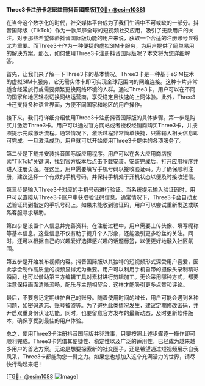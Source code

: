 **Three3卡注册卡怎麽註冊抖音國際版[[TG💪+ @esim1088](https://t.me/s/esim1088)]**

在当今这个数字化的时代，社交媒体平台成为了我们生活中不可或缺的一部分。抖音国际版（TikTok）作为一款风靡全球的短视频社交应用，吸引了无数用户的关注。对于那些希望体验抖音国际版功能的用户来说，获取一个合适的注册账号显得尤为重要。而Three3卡作为一种便捷的虚拟SIM卡服务，为用户提供了简单易用的解决方案。那么，如何使用Three3卡注册抖音国际版呢？本文将为您详细解答。

首先，让我们来了解一下Three3卡的基本情况。Three3卡是一种基于eSIM技术的虚拟SIM卡服务，它无需实体卡即可实现全球范围内的网络连接。这种卡片非常适合经常旅行或需要频繁更换网络环境的人群。通过Three3卡，用户可以在不同的国家和地区轻松切换网络运营商，享受稳定且快速的上网体验。此外，Three3卡还支持多种语言界面，方便不同国家和地区的用户操作。

接下来，我们将详细介绍使用Three3卡注册抖音国际版的具体步骤。第一步是购买并激活Three3卡。用户可以通过官方网站或者授权经销商购买Three3卡，并按照提示完成激活流程。通常情况下，激活过程非常简单快捷，只需输入相关信息即可完成。一旦激活成功，用户就可以开始使用Three3卡提供的各项服务了。

第二步是下载并安装抖音国际版应用程序。用户可以在各大应用商店搜索“TikTok”关键词，找到官方版本后点击下载安装。安装完成后，打开应用程序并进入注册页面。在这里，用户需要填写手机号码以接收验证码。为了确保顺利注册，建议选择一个有效的手机号码，并保持手机处于开机状态以便及时接收短信。

第三步是输入Three3卡对应的手机号码进行验证。当系统提示输入验证码时，用户可以直接从Three3卡账户中获取验证码信息。通常情况下，Three3卡会自动发送验证码到指定的手机号码上。如果未能收到验证码，用户可以尝试重新发送或联系客服寻求帮助。

第四步是设置个人信息并完善资料。在注册过程中，用户需要上传头像、填写昵称等基本信息。这些信息不仅有助于提升个人形象，还能吸引更多粉丝的关注。同时，还可以根据自己的兴趣爱好选择感兴趣的话题标签，以便更好地融入社区氛围。

第五步是开始发布视频内容。抖音国际版以其独特的短视频形式深受用户喜爱，因此学会制作高质量的视频显得尤为重要。用户可以利用手机自带的摄像头录制精彩瞬间，也可以借助第三方编辑工具对素材进行剪辑加工。无论采用哪种方式，都要注意保持画面清晰流畅，配乐与主题相契合，这样才能吸引更多点赞和评论。

最后，不要忘记定期维护自己的账号。随着使用时间的增长，用户可能会遇到各种问题，如密码遗忘、账号被盗等。为了避免此类情况发生，建议定期修改密码，并开启双重身份认证功能。同时，也要留意官方发布的最新动态，及时更新软件版本，确保享受到最佳的用户体验。

总之，使用Three3卡注册抖音国际版并非难事，只要按照上述步骤逐一操作即可顺利完成。Three3卡凭借其便捷性、稳定性以及广泛的适用性，已经成为越来越多用户的首选方案。无论是想要探索新的社交圈子，还是希望通过短视频展示自我风采，Three3卡都能助您一臂之力。如果您也想加入这个充满活力的世界，请尽快行动起来吧！

[[TG💪+ @esim1088](https://t.me/s/esim1088) ![Image](https://i.postimg.cc/4NQfJmqS/Snipaste-2025-05-13-00-14-12.png)]